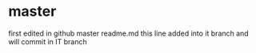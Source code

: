 # master
first edited in github master readme.md
this line added into it branch and will commit in IT branch
